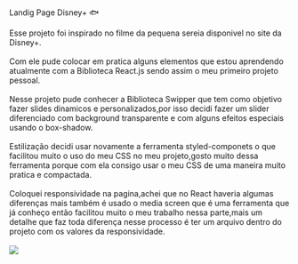 
Landig Page Disney+ 🐟

Esse projeto foi inspirado no filme da pequena sereia disponivel no site da Disney+.<br><br>
Com ele pude colocar em pratica alguns elementos que estou aprendendo atualmente com a Biblioteca React.js sendo assim o meu primeiro projeto pessoal.<br><br>
Nesse projeto pude conhecer a Biblioteca Swipper que tem como objetivo fazer slides dinamicos e personalizados,por isso decidi fazer um slider diferenciado com 
background transparente e com alguns efeitos especiais usando o box-shadow.
<br>
<br>
Estilização decidi usar novamente a ferramenta styled-componets o que facilitou muito o uso do meu CSS no meu projeto,gosto muito dessa ferramenta porque com ela 
consigo usar o meu CSS de uma maneira muito pratica e compactada.
<br>
<br>
Coloquei responsividade na pagina,achei que no React haveria algumas diferenças mais também é usado o media screen que é uma ferramenta que já conheço então facilitou muito 
o meu trabalho nessa parte,mais um detalhe que faz toda diferença nesse processo é ter um arquivo dentro do projeto com os valores da responsividade.
<br>
<br>
<img src="https://github.com/stefanieSilvaOliveira/project-new-react-disney/assets/118211028/91754754-ad0f-4aca-ac62-d7f148818161"/>






